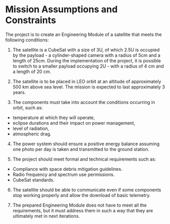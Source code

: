 # Mission Assumptions and Constraints 

The project is to create an Engineering Module of a satellite that meets the
following conditions:

1. The satellite is a CubeSat with a size of 3U, of which 2.5U is occupied by
the payload - a cylinder-shaped camera with a radius of 5cm and a length of
25cm. During the implementation of the project, it is possible to switch to a
smaller payload occupying 2U - with a radius of 4 cm and a length of 20 cm.

2. The satellite is to be placed in LEO orbit at an altitude of approximately
500 km above sea level. The mission is expected to last approximately 3 years.

3. The components must take into account the conditions occurring in orbit,
such as:
  - temperature at which they will operate,
  - eclipse durations and their impact on power management,
  - level of radiation,
  - atmospheric drag.

4. The power system should ensure a positive energy balance assuming one photo
per day is taken and transmitted to the ground station.

5. The project should meet formal and technical requirements such as:     
  - Compliance with space debris mitigation guidelines.
  - Radio frequency and spectrum use permissions.
  - CubeSat standards.

6. The satellite should be able to communicate even if some components stop
working properly and allow the download of basic telemetry.

7. The prepared Engineering Module does not have to meet all the requirements,
but it must address them in such a way that they are ultimately met in next
iterations.
